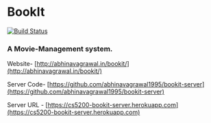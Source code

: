 # BookIt

[![Build Status](
https://travis-ci.com/abhinavagrawal1995/bookit.svg?branch=master)](https://travis-ci.org/abhinavagrawal1995/bookit)

### A Movie-Management system.


Website- [http://abhinavagrawal.in/bookit/](http://abhinavagrawal.in/bookit/)

Server Code- [https://github.com/abhinavagrawal1995/bookit-server](https://github.com/abhinavagrawal1995/bookit-server)

Server URL - [https://cs5200-bookit-server.herokuapp.com](https://cs5200-bookit-server.herokuapp.com)
